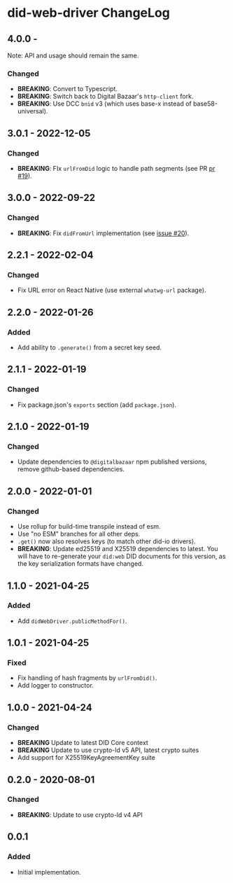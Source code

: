 # did-web-driver ChangeLog

## 4.0.0 -
Note: API and usage should remain the same.

### Changed
- **BREAKING**: Convert to Typescript.
- **BREAKING**: Switch back to Digital Bazaar's `http-client` fork.
- **BREAKING**: Use DCC `bnid` v3 (which uses base-x instead of base58-universal).

## 3.0.1 - 2022-12-05

### Changed
- **BREAKING**: FIx `urlFromDid` logic to handle path segments (see PR [pr #19](https://github.com/interop-alliance/did-web-resolver/pull/19)).

## 3.0.0 - 2022-09-22

### Changed
- **BREAKING**: Fix `didFromUrl` implementation (see [issue #20](https://github.com/interop-alliance/did-web-resolver/issues/20)).

## 2.2.1 - 2022-02-04

### Changed
- Fix URL error on React Native (use external `whatwg-url` package).

## 2.2.0 - 2022-01-26

### Added
- Add ability to `.generate()` from a secret key seed.

## 2.1.1 - 2022-01-19

### Changed
- Fix package.json's `exports` section (add `package.json`).

## 2.1.0 - 2022-01-19

### Changed
- Update dependencies to `@digitalbazaar` npm published versions, remove
  github-based dependencies.

## 2.0.0 - 2022-01-01

### Changed
- Use rollup for build-time transpile instead of esm.
- Use "no ESM" branches for all other deps.
- `.get()` now also resolves keys (to match other did-io drivers).
- **BREAKING**: Update ed25519 and X25519 dependencies to latest. You will have
  to re-generate your `did:web` DID documents for this version, as the
  key serialization formats have changed.

## 1.1.0 - 2021-04-25

### Added
- Add `didWebDriver.publicMethodFor()`.

## 1.0.1 - 2021-04-25

### Fixed
- Fix handling of hash fragments by `urlFromDid()`.
- Add logger to constructor.

## 1.0.0 - 2021-04-24

### Changed
- **BREAKING** Update to latest DID Core context
- **BREAKING** Update to use crypto-ld v5 API, latest crypto suites
- Add support for X25519KeyAgreementKey suite

## 0.2.0 - 2020-08-01

### Changed
- **BREAKING**: Update to use crypto-ld v4 API

## 0.0.1

### Added
- Initial implementation.
